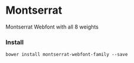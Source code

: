 # Montserrat

Montserrat Webfont with all 8 weights

### Install

```
bower install montserrat-webfont-family --save
```
